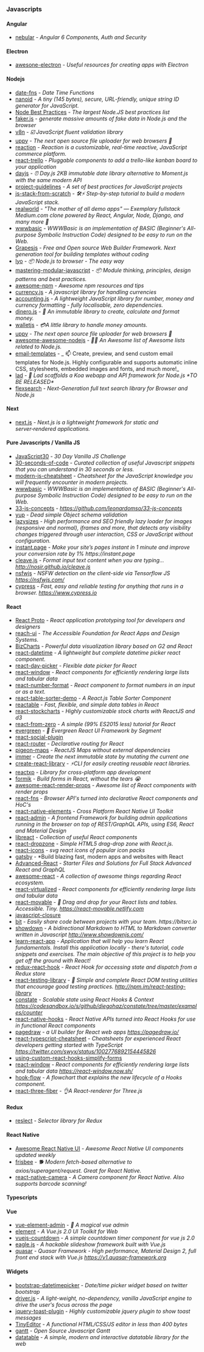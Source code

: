 ### Javascripts

#### Angular

- [nebular](https://github.com/akveo/nebular) - _Angular 6 Components, Auth and Security_

#### Electron

- [awesone-electron](https://github.com/sindresorhus/awesome-electron) - _Useful resources for creating apps with Electron_

#### Nodejs

- [date-fns](https://github.com/date-fns/date-fns) - _Date Time Functions_
- [nanoid](https://github.com/ai/nanoid) - _A tiny (145 bytes), secure, URL-friendly, unique string ID generator for JavaScript._
- [Node Best Practices](https://github.com/i0natan/nodebestpractices) - _The largest Node.JS best practices list_
- [faker.js](https://github.com/Marak/faker.js) - _generate massive amounts of fake data in Node.js and the browser_
- [v8n](https://github.com/imbrn/v8n) - _☑️ JavaScript fluent validation library_
- [uppy](https://github.com/transloadit/uppy) - _The next open source file uploader for web browsers 🐶_
- [reaction](https://github.com/reactioncommerce/reaction) - _Reaction is a customizable, real-time reactive, JavaScript commerce platform._
- [react-trello](https://github.com/rcdexta/react-trello) - _Pluggable components to add a trello-like kanban board to your application_
- [dayjs](https://github.com/iamkun/dayjs) - _⏰ Day.js 2KB immutable date library alternative to Moment.js with the same modern API_
- [project-guidelines](https://github.com/elsewhencode/project-guidelines) - _A set of best practices for JavaScript projects_
- [js-stack-from-scratch](https://github.com/verekia/js-stack-from-scratch) - _🛠️⚡ Step-by-step tutorial to build a modern JavaScript stack._
- [realworld](https://github.com/gothinkster/realworld) - _"The mother of all demo apps" — Exemplary fullstack Medium.com clone powered by React, Angular, Node, Django, and many more 🏅_
- [wwwbasic](https://github.com/google/wwwbasic) - _WWWBasic is an implementation of BASIC (Beginner's All-purpose Symbolic Instruction Code) designed to be easy to run on the Web._
- [Grapesjs](https://github.com/artf/grapesjs) - _Free and Open source Web Builder Framework. Next generation tool for building templates without coding_
- [lyo](https://github.com/bokub/lyo) - _📦 Node.js to browser - The easy way_
- [mastering-modular-javascript](https://github.com/mjavascript/mastering-modular-javascript) - _📦 Module thinking, principles, design patterns and best practices._
- [awesome-npm](https://github.com/sindresorhus/awesome-npm) - _Awesome npm resources and tips_
- [currency.js](https://github.com/scurker/currency.js) - _A javascript library for handling currencies_
- [accounting.js](https://github.com/openexchangerates/accounting.js) - _A lightweight JavaScript library for number, money and currency formatting - fully localisable, zero dependencies._
- [dinero.js](https://github.com/sarahdayan/dinero.js) - _💸 An immutable library to create, calculate and format money._
- [walletjs](https://github.com/dleitee/walletjs) - _💳A little library to handle money amounts._
- [uppy](https://github.com/transloadit/uppy) - _The next open source file uploader for web browsers 🐶_
- [awesome-awesome-nodejs](https://github.com/bnb/awesome-awesome-nodejs) - _🐢🚀 An Awesome list of Awesome lists related to Node.js._
- [email-templates](https://github.com/niftylettuce/email-templates) - _
  📫 Create, preview, and send custom email templates for Node.js. Highly configurable and supports automatic inline CSS, stylesheets, embedded images and fonts, and much more!_
- [lad](https://github.com/ladjs/lad) - _👦 Lad scaffolds a Koa webapp and API framework for Node.js \*TO BE RELEASED\*_
- [flexsearch](https://github.com/nextapps-de/flexsearch) - _Next-Generation full text search library for Browser and Node.js_

#### Next

- [next.js](https://github.com/zeit/next.js) - _Next.js is a lightweight framework for static and server‑rendered applications._

#### Pure Javascripts / Vanilla JS

- [JavaScript30](https://github.com/wesbos/JavaScript30) - _30 Day Vanilla JS Challenge_
- [30-seconds-of-code](https://github.com/Chalarangelo/30-seconds-of-code) - _Curated collection of useful Javascript snippets that you can understand in 30 seconds or less._
- [modern-js-cheatsheet](https://github.com/mbeaudru/modern-js-cheatsheet) - _Cheatsheet for the JavaScript knowledge you will frequently encounter in modern projects._
- [wwwbasic](https://github.com/google/wwwbasic) - _WWWBasic is an implementation of BASIC (Beginner's All-purpose Symbolic Instruction Code) designed to be easy to run on the Web._
- [33-js-concepts](https://github.com/leonardomso/33-js-concepts) - _https://github.com/leonardomso/33-js-concepts_
- [yup](https://github.com/jquense/yup) - _Dead simple Object schema validation_
- [lazysizes](https://github.com/aFarkas/lazysizes) - _High performance and SEO friendly lazy loader for images (responsive and normal), iframes and more, that detects any visibility changes triggered through user interaction, CSS or JavaScript without configuration._
- [instant.page](https://github.com/instantpage/instant.page) - _Make your site’s pages instant in 1 minute and improve your conversion rate by 1% https://instant.page_
- [cleave.js](https://github.com/nosir/cleave.js) - _Format input text content when you are typing... http://nosir.github.io/cleave.js_
- [nsfwjs](https://github.com/infinitered/nsfwjs) - _NSFW detection on the client-side via Tensorflow JS https://nsfwjs.com/_
- [cypress](https://github.com/cypress-io/cypress) - _Fast, easy and reliable testing for anything that runs in a browser. https://www.cypress.io_

#### React

- [React Proto](https://github.com/React-Proto/react-proto) - _React application prototyping tool for developers and designers_
- [reach-ui](https://github.com/reach/reach-ui) - _The Accessible Foundation for React Apps and Design Systems._
- [BizCharts](https://github.com/alibaba/BizCharts) - _Powerful data visualization library based on G2 and React_
- [react-datetime](https://github.com/YouCanBookMe/react-datetime) - _A lightweight but complete datetime picker react component._
- [react-day-picker](https://github.com/gpbl/react-day-picker) - _Flexible date picker for React_
- [react-window](https://github.com/bvaughn/react-window) - _React components for efficiently rendering large lists and tabular data_
- [react-number-format](https://github.com/s-yadav/react-number-format) - _React component to format numbers in an input or as a text._
- [react-table-sorter-demo](https://github.com/bgerm/react-table-sorter-demo) - _A React.js Table Sorter Component_
- [reactable](https://github.com/glittershark/reactable) - _Fast, flexible, and simple data tables in React_
- [react-stockcharts](https://github.com/rrag/react-stockcharts) - _Highly customizable stock charts with ReactJS and d3_
- [react-from-zero](https://github.com/kay-is/react-from-zero) - _A simple (99% ES2015 less) tutorial for React_
- [evergreen](https://github.com/segmentio/evergreen) - _🌲 Evergreen React UI Framework by Segment_
- [react-social-plugin](https://github.com/deepakaggarwal7/react-social-login)
- [react-router](https://github.com/ReactTraining/react-router) - _Declarative routing for React_
- [pigeon-maps](https://github.com/mariusandra/pigeon-maps) - _ReactJS Maps without external dependencies_
- [immer](https://github.com/mweststrate/immer) - _Create the next immutable state by mutating the current one_
- [create-react-library](https://github.com/transitive-bullshit/create-react-library) - _⚡CLI for easily creating reusable react libraries._
- [reactxp](https://github.com/Microsoft/reactxp) - _Library for cross-platform app development_
- [formik](https://github.com/jaredpalmer/formik) - _Build forms in React, without the tears 😭_
- [awesome-react-render-props](https://github.com/jaredpalmer/awesome-react-render-props) - _Awesome list of React components with render props_
- [react-fns](https://github.com/jaredpalmer/react-fns) - _Browser API's turned into declarative React components and HoC's_
- [react-native-elements](https://github.com/react-native-training/react-native-elements) - _Cross Platform React Native UI Toolkit_
- [react-admin](https://github.com/marmelab/react-admin) - _A frontend Framework for building admin applications running in the browser on top of REST/GraphQL APIs, using ES6, React and Material Design_
- [libreact](https://github.com/streamich/libreact) - _Collection of useful React components_
- [react-dropzone](https://github.com/react-dropzone/react-dropzone) - _Simple HTML5 drag-drop zone with React.js._
- [react-icons](https://www.npmjs.com/package/react-icons) - _svg react icons of popular icon packs_
- [gatsby](https://github.com/gatsbyjs/gatsby) - \*Build blazing fast, modern apps and websites with React
- [Advanced-React](https://github.com/wesbos/Advanced-React) - _Starter Files and Solutions for Full Stack Advanced React and GraphQL_
- [awesome-react](https://github.com/enaqx/awesome-react) - _A collection of awesome things regarding React ecosystem._
- [react-virtualized](https://github.com/bvaughn/react-virtualized) - _React components for efficiently rendering large lists and tabular data_
- [react-movable](https://github.com/tajo/react-movable) - _🔀 Drag and drop for your React lists and tables. Accessible. Tiny. https://react-movable.netlify.com_
- [javascript-closure](https://medium.com/dailyjs/i-never-understood-javascript-closures-9663703368e8)
- [bit](https://github.com/teambit/bit) - _Easily share code between projects with your team. https://bitsrc.io_
- [showdown](https://github.com/showdownjs/showdown) - _A bidirectional Markdown to HTML to Markdown converter written in Javascript http://www.showdownjs.com/_
- [learn-react-app](https://github.com/tyroprogrammer/learn-react-app) - _Application that will help you learn React fundamentals. Install this application locally - there's tutorial, code snippets and exercises. The main objective of this project is to help you get off the ground with React!_
- [redux-react-hook](https://github.com/facebookincubator/redux-react-hook) - _React Hook for accessing state and dispatch from a Redux store_
- [react-testing-library](https://github.com/kentcdodds/react-testing-library) - _🐐 Simple and complete React DOM testing utilities that encourage good testing practices. http://npm.im/react-testing-library_
- [constate](https://github.com/diegohaz/constate) - _Scalable state using React Hooks & Context https://codesandbox.io/s/github/diegohaz/constate/tree/master/examples/counter_
- [react-native-hooks](https://github.com/react-native-community/react-native-hooks) - _React Native APIs turned into React Hooks for use in functional React components_
- [pagedraw](https://github.com/Pagedraw/pagedraw) - _a UI builder for React web apps https://pagedraw.io/_
- [react-typescript-cheatsheet](https://github.com/sw-yx/react-typescript-cheatsheet) - _Cheatsheets for experienced React developers getting started with TypeScript https://twitter.com/swyx/status/1002776892154445826_
- [using-custom-react-hooks-simplify-forms](https://upmostly.com/tutorials/using-custom-react-hooks-simplify-forms/)
- [react-window](https://github.com/bvaughn/react-window) - _React components for efficiently rendering large lists and tabular data https://react-window.now.sh/_
- [hook-flow](https://github.com/donavon/hook-flow) - _A flowchart that explains the new lifecycle of a Hooks component._
- [react-three-fiber](https://github.com/drcmda/react-three-fiber) - _👌A React-renderer for Three.js_

#### Redux

- [reslect](https://github.com/reduxjs/reselect) - _Selector library for Redux_

#### React Native

- [Awesome React Native UI](https://github.com/madhavanmalolan/awesome-reactnative-ui) - _Awesome React Native UI components updated weekly_
- [frisbee](https://github.com/niftylettuce/frisbee) - _🐕 Modern fetch-based alternative to axios/superagent/request. Great for React Native._
- [react-native-camera](https://github.com/react-native-community/react-native-camera) - _A Camera component for React Native. Also supports barcode scanning!_

#### Typescripts

#### Vue

- [vue-element-admin](https://github.com/PanJiaChen/vue-element-admin) - _🎉 A magical vue admin_
- [element](https://github.com/ElemeFE/element) - _A Vue.js 2.0 UI Toolkit for Web_
- [vuejs-countdown](https://github.com/getanwar/vuejs-countdown) - _A simple countdown timer component for vue js 2.0_
- [eagle.js](https://github.com/Zulko/eagle.js) - _A hackable slideshow framework built with Vue.js_
- [quasar](https://github.com/quasarframework/quasar) - _Quasar Framework - High performance, Material Design 2, full front end stack with Vue.js https://v1.quasar-framework.org_

#### Widgets

- [bootstrap-datetimepicker](https://github.com/Eonasdan/bootstrap-datetimepicker) - _Date/time picker widget based on twitter bootstrap_
- [driver.js](https://github.com/kamranahmedse/driver.js) - _A light-weight, no-dependency, vanilla JavaScript engine to drive the user's focus across the page_
- [jquery-toast-plugin](https://github.com/kamranahmedse/jquery-toast-plugin) - _Highly customizable jquery plugin to show toast messages_
- [TinyEditor](https://github.com/umpox/TinyEditor) - _A functional HTML/CSS/JS editor in less than 400 bytes_
- [gantt](https://github.com/frappe/gantt) - _Open Source Javascript Gantt_
- [datatable](https://github.com/frappe/datatable) - _A simple, modern and interactive datatable library for the web_
